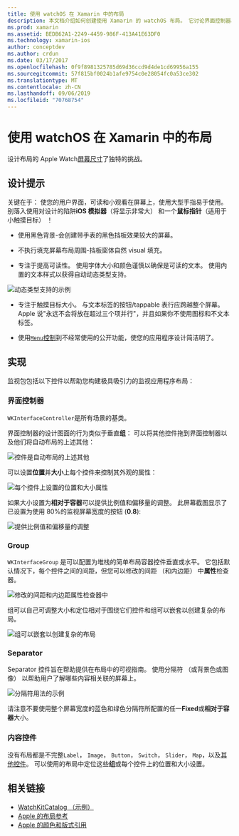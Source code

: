 ```yaml
---
title: 使用 watchOS 在 Xamarin 中的布局
description: 本文档介绍如何创建使用 Xamarin 的 watchOS 布局。 它讨论界面控制器、 组、 分隔符和内容控件。
ms.prod: xamarin
ms.assetid: BEDB62A1-2249-4459-986F-413A41E63DF0
ms.technology: xamarin-ios
author: conceptdev
ms.author: crdun
ms.date: 03/17/2017
ms.openlocfilehash: 0f9f8981325785d69d36ccd9d4de1cd69956a155
ms.sourcegitcommit: 57f815bf0024b1afe9754c0e28054fc0a53ce302
ms.translationtype: MT
ms.contentlocale: zh-CN
ms.lasthandoff: 09/06/2019
ms.locfileid: "70768754"
---
```

# <a name="working-with-watchos-layout-in-xamarin"></a>使用 watchOS 在 Xamarin 中的布局

设计布局的 Apple Watch[屏幕尺寸](~/ios/watchos/app-fundamentals/screen-sizes.md)了独特的挑战。

## <a name="design-tips"></a>设计提示

关键在于： 使您的用户界面，可读和小观看在屏幕上，使用大型手指易于使用。 别落入使用对设计的陷阱**iOS 模拟器**（将显示非常大） 和一个**鼠标指针**（适用于小触摸目标） ！

- 使用黑色背景-会创建带手表的黑色挡板效果较大的屏幕。

- 不执行填充屏幕布局周围-挡板窗体自然 visual 填充。

- 专注于提高可读性。 使用字体大小和颜色谨慎以确保是可读的文本。 使用内置的文本样式以获得自动动态类型支持。

![](layout-images/type.png "动态类型支持的示例")

- 专注于触摸目标大小。 与文本标签的按钮/tappable 表行应跨越整个屏幕。 Apple 说"永远不会将放在超过三个项并行"，并且如果你不使用图标和不文本标签。

- 使用[`Menu`控制](~/ios/watchos/user-interface/menu.md)到不经常使用的公开功能，使您的应用程序设计简洁明了。

## <a name="implementation"></a>实现

监视包包括以下控件以帮助您构建极具吸引力的监视应用程序布局：

### <a name="interface-controller"></a>界面控制器

`WKInterfaceController`是所有场景的基类。

界面控制器的设计图面的行为类似于垂直**组**： 可以将其他控件拖到界面控制器以及他们将自动布局的上述其他：

![](layout-images/controller-scene.png "控件是自动布局的上述其他")

可以设置**位置**并**大小**上每个控件来控制其外观的属性：

![](layout-images/positionsize-attributes.png "每个控件上设置的位置和大小属性")

如果大小设置为**相对于容器**可以提供比例值和偏移量的调整。 此屏幕截图显示了已设置为使用 80%的监视屏幕宽度的按钮 (**0.8**):

![](layout-images/button-attributes.png "提供比例值和偏移量的调整")

### <a name="group"></a>Group

`WKInterfaceGroup` 是可以配置为堆栈的简单布局容器控件垂直或水平。 它包括默认情况下，每个控件之间的间距，但您可以修改的间距 （和内边距） 中**属性**检查器。

![](layout-images/group-attributes.png "修改的间距和内边距属性检查器中")

组可以自己可调整大小和定位相对于围绕它们控件和组可以嵌套以创建复杂的布局。

![](layout-images/group-scene.png "组可以嵌套以创建复杂的布局")

### <a name="separator"></a>Separator

Separator 控件旨在帮助提供在布局中的可视指南。 使用分隔符 （或背景色或图像） 以帮助用户了解哪些内容相关联的屏幕上。

![](layout-images/separator-scene.png "分隔符用法的示例")

请注意不要使用整个屏幕宽度的蓝色和绿色分隔符所配置的任一**Fixed**或**相对于容器**大小。

### <a name="content-controls"></a>内容控件

没有布局都是不完整`Label`， `Image`， `Button`， `Switch`， `Slider`， `Map`，以及[其他控件](~/ios/watchos/user-interface/index.md)。
可以使用的布局中定位这些**组**或每个控件上的位置和大小设置。

## <a name="related-links"></a>相关链接

- [WatchKitCatalog （示例）](https://docs.microsoft.com/samples/xamarin/ios-samples/watchos-watchkitcatalog)
- [Apple 的布局参考](https://developer.apple.com/library/prerelease/ios/documentation/UserExperience/Conceptual/WatchHumanInterfaceGuidelines/Layout.html)
- [Apple 的颜色和版式引用](https://developer.apple.com/library/prerelease/ios/documentation/UserExperience/Conceptual/WatchHumanInterfaceGuidelines/ColorandTypography.html)
